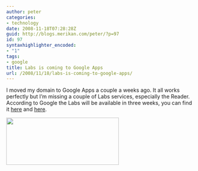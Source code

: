 ```yaml
---
author: peter
categories:
- technology
date: 2008-11-18T07:28:28Z
guid: http://blogs.merikan.com/peter/?p=97
id: 97
syntaxhighlighter_encoded:
- "1"
tags:
- google
title: Labs is coming to Google Apps
url: /2008/11/18/labs-is-coming-to-google-apps/
---
```


I moved my domain to Google Apps a couple a weeks ago. It all works perfectly but I&#8217;m missing a couple of Labs services, especially the Reader. According to Google the Labs will be available in three weeks, you can find it [here](http://www.google.com/support/a/bin/static.py?page=known_issues.cs) and [here](http://groups.google.com/group/hosted-the-basics/msg/00b428a83de84af4).

<a rel="lightbox" href="http://blogs.merikan.com/peter/files/2008/11/google-apps.png"><img class="alignnone size-medium wp-image-98" src="http://blogs.merikan.com/peter/files/2008/11/google-apps-300x126.png" alt="" width="300" height="126" /></a>
